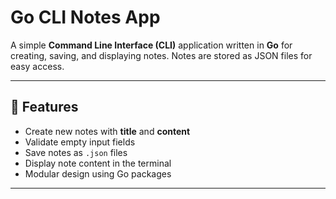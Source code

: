 # Go CLI Notes App

A simple **Command Line Interface (CLI)** application written in **Go** for creating, saving, and displaying notes. Notes are stored as JSON files for easy access.

---

## 🚀 Features
- Create new notes with **title** and **content**
- Validate empty input fields
- Save notes as `.json` files
- Display note content in the terminal
- Modular design using Go packages

---
